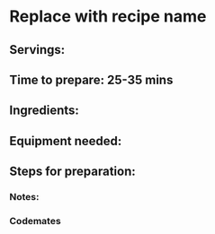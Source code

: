 # Replace with recipe name

## Servings: 

## Time to prepare: 25-35 mins

## Ingredients:


## Equipment needed:


## Steps for preparation:



### Notes:



### Codemates #
